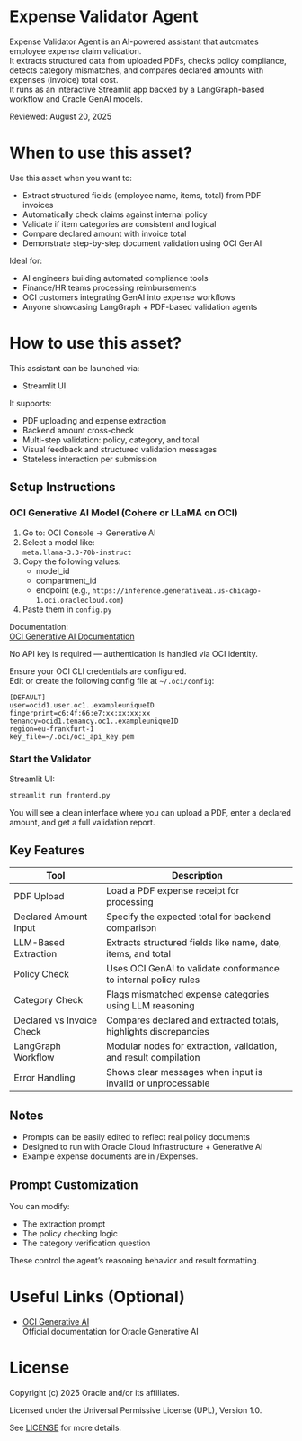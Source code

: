 # Expense Validator Agent

Expense Validator Agent is an AI-powered assistant that automates employee expense claim validation.  
It extracts structured data from uploaded PDFs, checks policy compliance, detects category mismatches, and compares declared amounts with expenses (invoice) total cost.  
It runs as an interactive Streamlit app backed by a LangGraph-based workflow and Oracle GenAI models.

Reviewed: August 20, 2025

# When to use this asset?

Use this asset when you want to:
- Extract structured fields (employee name, items, total) from PDF invoices  
- Automatically check claims against internal policy  
- Validate if item categories are consistent and logical  
- Compare declared amount with invoice total  
- Demonstrate step-by-step document validation using OCI GenAI  

Ideal for:
- AI engineers building automated compliance tools  
- Finance/HR teams processing reimbursements  
- OCI customers integrating GenAI into expense workflows  
- Anyone showcasing LangGraph + PDF-based validation agents  

# How to use this asset?

This assistant can be launched via:
- Streamlit UI  

It supports:
- PDF uploading and expense extraction  
- Backend amount cross-check  
- Multi-step validation: policy, category, and total  
- Visual feedback and structured validation messages  
- Stateless interaction per submission  

## Setup Instructions

### OCI Generative AI Model (Cohere or LLaMA on OCI)

1. Go to: OCI Console → Generative AI  
2. Select a model like:  
   `meta.llama-3.3-70b-instruct`  
3. Copy the following values:
   - model_id  
   - compartment_id  
   - endpoint (e.g., `https://inference.generativeai.us-chicago-1.oci.oraclecloud.com`)  
4. Paste them in `config.py`  

Documentation:  
[OCI Generative AI Documentation](https://docs.oracle.com/en-us/iaas/Content/generative-ai/home.htm)

No API key is required — authentication is handled via OCI identity.

Ensure your OCI CLI credentials are configured.  
Edit or create the following config file at `~/.oci/config`:

```
[DEFAULT]
user=ocid1.user.oc1..exampleuniqueID
fingerprint=c6:4f:66:e7:xx:xx:xx:xx
tenancy=ocid1.tenancy.oc1..exampleuniqueID
region=eu-frankfurt-1
key_file=~/.oci/oci_api_key.pem
```

### Start the Validator

Streamlit UI:
```bash
streamlit run frontend.py
```

You will see a clean interface where you can upload a PDF, enter a declared amount, and get a full validation report.

## Key Features

| Tool                        | Description                                                                 |
|-----------------------------|-----------------------------------------------------------------------------|
| PDF Upload                  | Load a PDF expense receipt for processing                                  |
| Declared Amount Input       | Specify the expected total for backend comparison                         |
| LLM-Based Extraction        | Extracts structured fields like name, date, items, and total               |
| Policy Check                | Uses OCI GenAI to validate conformance to internal policy rules            |
| Category Check              | Flags mismatched expense categories using LLM reasoning                    |
| Declared vs Invoice Check   | Compares declared and extracted totals, highlights discrepancies           |
| LangGraph Workflow          | Modular nodes for extraction, validation, and result compilation           |
| Error Handling              | Shows clear messages when input is invalid or unprocessable                |

## Notes

- Prompts can be easily edited to reflect real policy documents  
- Designed to run with Oracle Cloud Infrastructure + Generative AI
- Example expense documents are in /Expenses.

## Prompt Customization

You can modify:
- The extraction prompt  
- The policy checking logic  
- The category verification question  

These control the agent’s reasoning behavior and result formatting.

# Useful Links (Optional)

- [OCI Generative AI](https://docs.oracle.com/en-us/iaas/Content/generative-ai/home.htm)  
  Official documentation for Oracle Generative AI

# License

Copyright (c) 2025 Oracle and/or its affiliates.

Licensed under the Universal Permissive License (UPL), Version 1.0.

See [LICENSE](https://github.com/oracle-devrel/technology-engineering/blob/main/LICENSE) for more details.


